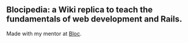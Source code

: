 ## Blocipedia: a Wiki replica to teach the fundamentals of web development and Rails.

Made with my mentor at [Bloc](http://bloc.io).
